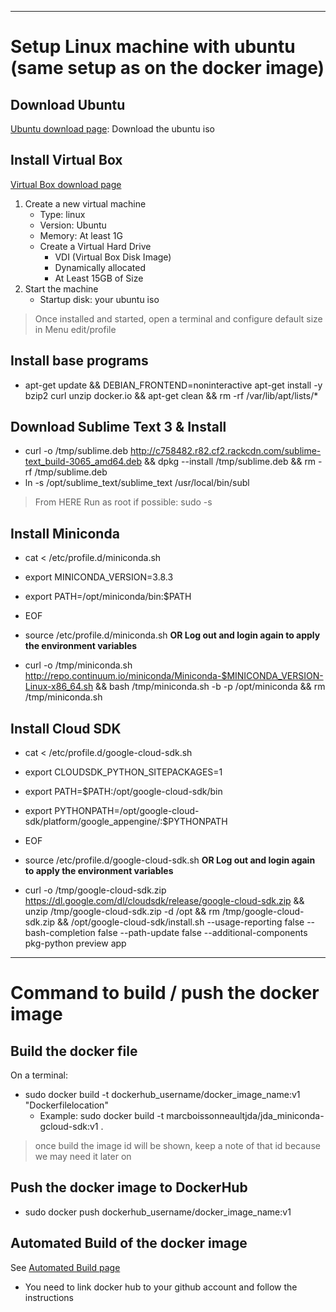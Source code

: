 ****************************************************************************** 
# Setup Linux machine with ubuntu (same setup as on the docker image)

## Download Ubuntu
[Ubuntu download page](http://www.ubuntu.com/download/desktop):
Download the ubuntu iso

## Install Virtual Box
[Virtual Box download page](https://www.virtualbox.org/wiki/Downloads)
1. Create a new virtual machine
    - Type: linux
    - Version: Ubuntu
    - Memory: At least 1G
    - Create a Virtual Hard Drive 
        - VDI (Virtual Box Disk Image)
        - Dynamically allocated
        - At Least 15GB of Size
1. Start the machine
    - Startup disk: your ubuntu iso

> Once installed and started, open a terminal and configure default size in Menu edit/profile

## Install base programs
- apt-get update && DEBIAN_FRONTEND=noninteractive apt-get install -y bzip2 curl unzip docker.io && apt-get clean && rm -rf /var/lib/apt/lists/*

## Download Sublime Text 3 & Install
- curl -o /tmp/sublime.deb http://c758482.r82.cf2.rackcdn.com/sublime-text_build-3065_amd64.deb && dpkg --install /tmp/sublime.deb && rm -rf /tmp/sublime.deb  
- ln -s /opt/sublime_text/sublime_text /usr/local/bin/subl

> From HERE Run as root if possible: sudo -s 

## Install Miniconda
- cat <<EOF > /etc/profile.d/miniconda.sh
- export MINICONDA_VERSION=3.8.3
- export PATH=/opt/miniconda/bin:\$PATH
- EOF

- source /etc/profile.d/miniconda.sh                  **OR Log out and login again to apply the environment variables**

- curl -o /tmp/miniconda.sh http://repo.continuum.io/miniconda/Miniconda-$MINICONDA_VERSION-Linux-x86_64.sh && bash /tmp/miniconda.sh -b -p /opt/miniconda && rm /tmp/miniconda.sh

## Install Cloud SDK
- cat <<EOF > /etc/profile.d/google-cloud-sdk.sh
- export CLOUDSDK_PYTHON_SITEPACKAGES=1
- export PATH=\$PATH:/opt/google-cloud-sdk/bin
- export PYTHONPATH=/opt/google-cloud-sdk/platform/google_appengine/:\$PYTHONPATH
- EOF

- source /etc/profile.d/google-cloud-sdk.sh           **OR Log out and login again to apply the environment variables**

- curl -o /tmp/google-cloud-sdk.zip https://dl.google.com/dl/cloudsdk/release/google-cloud-sdk.zip && unzip /tmp/google-cloud-sdk.zip -d /opt && rm /tmp/google-cloud-sdk.zip && /opt/google-cloud-sdk/install.sh --usage-reporting false --bash-completion false --path-update false --additional-components pkg-python preview app

****************************************************************************** 
# Command to build / push the docker image

## Build the docker file
On a terminal: 
- sudo docker build -t dockerhub_username/docker_image_name:v1 "Dockerfilelocation"
    - Example: sudo docker build -t marcboissonneaultjda/jda_miniconda-gcloud-sdk:v1 .
> once build the image id will be shown, keep a note of that id because we may need it later on

## Push the docker image to DockerHub
- sudo docker push dockerhub_username/docker_image_name:v1

## Automated Build of the docker image
See [Automated Build page](http://docs.docker.com/docker-hub/builds/)
- You need to link docker hub to your github account and follow the instructions